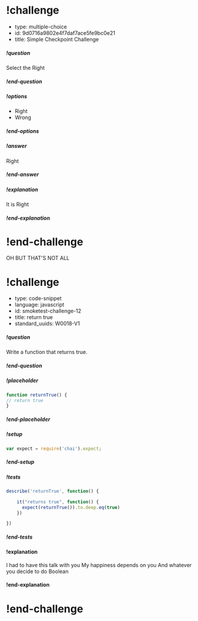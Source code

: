 # !challenge

* type: multiple-choice
* id: 9d0716a9802e4f7daf7ace5fe9bc0e21
* title: Simple Checkpoint Challenge

##### !question
Select the Right
##### !end-question

##### !options
- Right
- Wrong
##### !end-options

##### !answer
Right
##### !end-answer

##### !explanation
It is Right
##### !end-explanation

# !end-challenge

OH BUT THAT'S NOT ALL

# !challenge

* type: code-snippet
* language: javascript
* id: smoketest-challenge-12
* title: return true
* standard_uuids: W0018-V1

##### !question

Write a function that returns true.

##### !end-question

##### !placeholder

```js
function returnTrue() {
// return true
}
```

##### !end-placeholder

##### !setup
```js
var expect = require('chai').expect;
```
##### !end-setup

##### !tests

```js
describe('returnTrue', function() {

    it("returns true", function() {
      expect(returnTrue()).to.deep.eq(true)
    })

})
```
##### !end-tests

#### !explanation

I had to have this talk with you
My happiness depends on you
And whatever you decide to do
Boolean

#### !end-explanation

# !end-challenge


